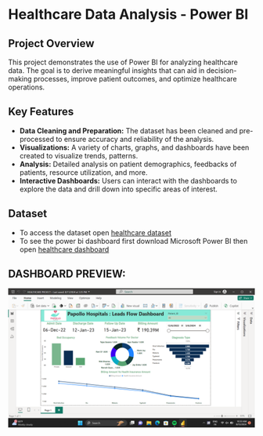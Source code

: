 # Healthcare Data Analysis - Power BI
## Project Overview
This project demonstrates the use of Power BI for analyzing healthcare data. The goal is to derive meaningful insights that can aid in decision-making processes, improve patient outcomes, and optimize healthcare operations.
## Key Features
- **Data Cleaning and Preparation:** The dataset has been cleaned and pre-processed to ensure accuracy and reliability of the analysis.
- **Visualizations:** A variety of charts, graphs, and dashboards have been created to visualize trends, patterns.
- **Analysis:** Detailed analysis on patient demographics, feedbacks of patients, resource utilization, and more.
- **Interactive Dashboards:** Users can interact with the dashboards to explore the data and drill down into specific areas of interest.
## Dataset
- To access the dataset open [healthcare dataset]( https://github.com/Sakshi-Rani-21/Healthcare-Analysis-PowerBI-/blob/main/Papollo-Healtcare-Dataset.xlsx)
- To see the power bi dashboard first download Microsoft Power BI then open [healthcare dashboard](https://github.com/Sakshi-Rani-21/Healthcare-Analysis-PowerBI-/blob/main/HEALTHCARE%20PROJECT.pbix)

## DASHBOARD PREVIEW:
![Heathcare Dashboard](https://github.com/Sakshi-Rani-21/Healthcare-Analysis-PowerBI-/blob/759d0748a88a3c8e651fb5ef7c6c2c0212b8c850/Healthcare%20Dsahboard.png)

